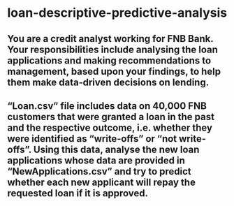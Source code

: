 # loan-descriptive-predictive-analysis
## You are a credit analyst working for FNB Bank. Your responsibilities include analysing the loan applications and making recommendations to management, based upon your findings, to help them make data‐driven decisions on lending.
## “Loan.csv” file includes data on 40,000 FNB customers that were granted a loan in the past and the respective outcome, i.e. whether they were identified as “write‐offs” or “not write‐offs”. Using this data, analyse the new loan applications whose data are provided in “NewApplications.csv” and try to predict whether each new applicant will repay the requested loan if it is approved.
